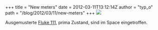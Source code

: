 +++
title = "New meters"
date = 2012-03-11T13:12:14Z
author = "typ_o"
path = "/blog/2012/03/11/new-meters"
+++
[![](https://flipdot.org/blog/uploads/flu.jpg)](http://www.tequipment.net/FlukeDigital111Multimeter.html)  
  
Ausgemusterte
[Fluke 111](http://www.tequipment.net/FlukeDigital111Multimeter.html),
prima Zustand, sind im Space eingetroffen.
